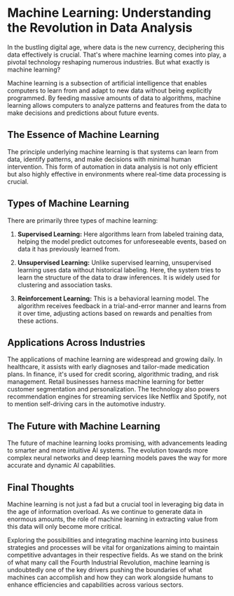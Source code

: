 # Machine Learning: Understanding the Revolution in Data Analysis

In the bustling digital age, where data is the new currency, deciphering this data effectively is crucial. That's where machine learning comes into play, a pivotal technology reshaping numerous industries. But what exactly is machine learning?

Machine learning is a subsection of artificial intelligence that enables computers to learn from and adapt to new data without being explicitly programmed. By feeding massive amounts of data to algorithms, machine learning allows computers to analyze patterns and features from the data to make decisions and predictions about future events.

## The Essence of Machine Learning

The principle underlying machine learning is that systems can learn from data, identify patterns, and make decisions with minimal human intervention. This form of automation in data analysis is not only efficient but also highly effective in environments where real-time data processing is crucial.

## Types of Machine Learning

There are primarily three types of machine learning:

1. **Supervised Learning:** Here algorithms learn from labeled training data, helping the model predict outcomes for unforeseeable events, based on data it has previously learned from.

2. **Unsupervised Learning:** Unlike supervised learning, unsupervised learning uses data without historical labeling. Here, the system tries to learn the structure of the data to draw inferences. It is widely used for clustering and association tasks.

3. **Reinforcement Learning:** This is a behavioral learning model. The algorithm receives feedback in a trial-and-error manner and learns from it over time, adjusting actions based on rewards and penalties from these actions.

## Applications Across Industries

The applications of machine learning are widespread and growing daily. In healthcare, it assists with early diagnoses and tailor-made medication plans. In finance, it's used for credit scoring, algorithmic trading, and risk management. Retail businesses harness machine learning for better customer segmentation and personalization. The technology also powers recommendation engines for streaming services like Netflix and Spotify, not to mention self-driving cars in the automotive industry.

## The Future with Machine Learning

The future of machine learning looks promising, with advancements leading to smarter and more intuitive AI systems. The evolution towards more complex neural networks and deep learning models paves the way for more accurate and dynamic AI capabilities.

## Final Thoughts

Machine learning is not just a fad but a crucial tool in leveraging big data in the age of information overload. As we continue to generate data in enormous amounts, the role of machine learning in extracting value from this data will only become more critical.

Exploring the possibilities and integrating machine learning into business strategies and processes will be vital for organizations aiming to maintain competitive advantages in their respective fields. As we stand on the brink of what many call the Fourth Industrial Revolution, machine learning is undoubtedly one of the key drivers pushing the boundaries of what machines can accomplish and how they can work alongside humans to enhance efficiencies and capabilities across various sectors.
